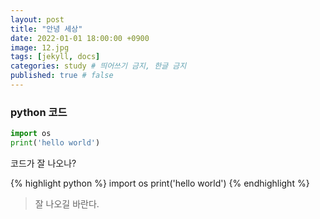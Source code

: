 ```yaml
---
layout: post
title: "안녕 세상"
date: 2022-01-01 18:00:00 +0900
image: 12.jpg
tags: [jekyll, docs]
categories: study # 띄어쓰기 금지, 한글 금지
published: true # false
---
```


### python 코드

```python
import os
print('hello world') 
```
코드가 잘 나오나?

{% highlight python %}
import os
print('hello world') 
{% endhighlight %}

> 잘 나오길 바란다.

